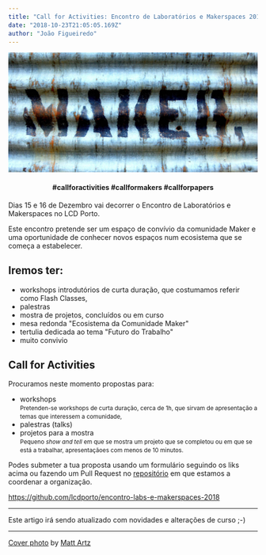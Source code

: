 ```yaml
---
title: "Call for Activities: Encontro de Laboratórios e Makerspaces 2018"
date: "2018-10-23T21:05:05.169Z"
author: "João Figueiredo"
---
```


![You got time!](matt-artz-428682-unsplash.jpg)

#### <center>#callforactivities #callformakers #callforpapers</center>

Dias 15 e 16 de Dezembro vai decorrer o Encontro de Laboratórios e Makerspaces no LCD Porto.

Este encontro pretende ser um espaço de convívio da comunidade Maker e uma oportunidade de conhecer novos espaços num ecosistema que se começa a estabelecer.

## Iremos ter:

* workshops introdutórios de curta duração, que costumamos referir como Flash Classes,
* palestras
* mostra de projetos, concluídos ou em curso
* mesa redonda "Ecosistema da Comunidade Maker"
* tertulia dedicada ao tema "Futuro do Trabalho"
* muito convivio

## Call for Activities

Procuramos neste momento propostas para:

* workshops
  <br /><small>
  Pretenden-se workshops de curta duração, cerca de 1h, que sirvam de apresentação a temas que interessem a comunidade,
  </small>
* palestras (talks)
* projetos para a mostra
  <br><small>
  Pequeno _show and tell_ em que se mostra um projeto que se completou ou em que se está a trabalhar, apresentaçãoes com menos de 10 minutos.
  </small>

Podes submeter a tua proposta usando um formulário seguindo os liks acima ou fazendo um Pull Request no [repositório][repo] em que estamos a coordenar a organização.

https://github.com/lcdporto/encontro-labs-e-makerspaces-2018

---

Este artigo irá sendo atualizado com novidades e alterações de curso ;-)

[repo]:https://github.com/lcdporto/encontro-labs-e-makerspaces-2018

---
<a href="https://unsplash.com/photos/P68Dmi7PQlU" target="_blank">Cover photo</a>
by <a href="https://mattartzblog.wordpress.com/" target="_blank">Matt Artz</a>
